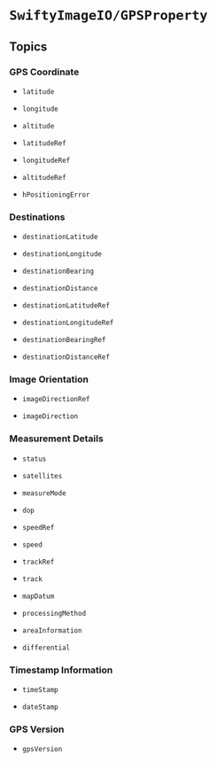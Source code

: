 # ``SwiftyImageIO/GPSProperty``

## Topics

### GPS Coordinate

- ``latitude``

- ``longitude``

- ``altitude``

- ``latitudeRef``

- ``longitudeRef``

- ``altitudeRef``

- ``hPositioningError``

### Destinations

- ``destinationLatitude``

- ``destinationLongitude``

- ``destinationBearing``

- ``destinationDistance``

- ``destinationLatitudeRef``

- ``destinationLongitudeRef``

- ``destinationBearingRef``

- ``destinationDistanceRef``

### Image Orientation

- ``imageDirectionRef``

- ``imageDirection``

### Measurement Details

- ``status``

- ``satellites``

- ``measureMode``

- ``dop``

- ``speedRef``

- ``speed``

- ``trackRef``

- ``track``

- ``mapDatum``

- ``processingMethod``

- ``areaInformation``

- ``differential``

### Timestamp Information

- ``timeStamp``

- ``dateStamp``

### GPS Version

- ``gpsVersion``
